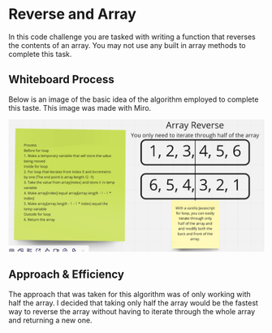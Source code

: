 # Reverse and Array

In this code challenge you are tasked with writing a function that reverses the contents of an array. You may not use any built in array methods to complete this task.

## Whiteboard Process

Below is an image of the basic idea of the algorithm employed to complete this taste. This image was made with Miro.

<img src="../images/reverse-array-whiteboard.png" alt="reverse-array" />

## Approach & Efficiency

The approach that was taken for this algorithm was of only working with half the array. I decided that taking only half the array would be the fastest way to reverse the array without having to iterate through the whole array and returning a new one.
